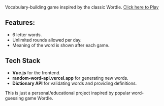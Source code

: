 Vocabulary-building game inspired by the classic Wordle.
[Click here to Play](https://turdle-word-game.netlify.app/)

## Features:

- 6 letter words.
- Unlimited rounds allowed per day.
- Meaning of the word is shown after each game.

## Tech Stack

- **Vue.js** for the frontend.
- **random-word-api.vercel.app** for generating new words.
- **Dictionary API** for validating words and providing definitions.

This is just a personal/educational project inspired by popular word-guessing game Wordle.
